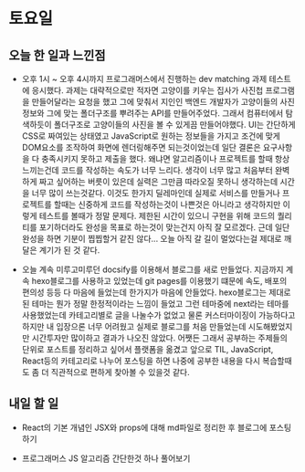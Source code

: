 # 토요일

## 오늘 한 일과 느낀점
- 오후 1시 ~ 오후 4시까지 프로그래머스에서 진행하는 dev matching 과제 테스트에 응시했다. 과제는 대략적으로만 적자면 고양이를 키우는 집사가 사진첩 프로그램을 만들어달라는 요청을 했고 그에 맞춰서 지인인 백엔드 개발자가 고양이들의 사진정보와 그에 맞는 폴더구조를 뿌려주는 API를 만들어주었다. 그래서 컴퓨터에서 탐색하듯이 폴더구조로 고양이들의 사진을 볼 수 있게끔 만들어야했다. UI는 간단하게 CSS로 짜여있는 상태였고 JavaScript로 원하는 정보들을 가지고 조건에 맞게 DOM요소를 조작하여 화면에 렌더링해주면 되는것이었는데 일단 결론은 요구사항을 다 충족시키지 못하고 제출을 했다. 왜냐면 알고리즘이나 프로젝트를 할때 항상 느끼는건데 코드를 작성하는 속도가 너무 느리다. 생각이 너무 많고 처음부터 완벽하게 짜고 싶어하는 버릇이 있은데 실력은 그만큼 따라오질 못하니 생각하는데 시간을 너무 많이 쓰는것같다. 이것도 한가지 딜레마인데 실제로 서비스를 만들거나 프로젝트를 할때는 신중하게 코드를 작성하는것이 나쁜것은 아니라고 생각하지만 이렇게 테스트를 볼때가 정말 문제다. 제한된 시간이 있으니 구현을 위해 코드의 퀄리티를 포기하더라도 완성을 목표로 하는것이 맞는건지 아직 잘 모르겠다. 근데 일단 완성을 하면 기분이 찝찝할거 같진 않다... 오늘 아직 갈 길이 멀었다는걸 제대로 깨달은 계기가 된 것 같다.

- 오늘 계속 미루고미루던 docsify를 이용해서 블로그를 새로 만들었다. 지금까지 계속 hexo블로그를 사용하고 있었는데 git pages를 이용했기 떄문에 속도, 배포의 편의성 등등 다 마음에 들었는데 한가지가 마음에 안들었다. hexo블로그는 제대로 된 테마는 뭔가 정말 한정적이라는 느낌이 들었고 그런 테마중에 next라는 테마를 사용했었는데 카테고리별로 글을 나눌수가 없었고 물론 커스터마이징이 가능하다고 하지만 내 입장으론 너무 어려웠고 실제로 블로그를 처음 만들었는데 시도해봤었지만 시간투자만 많이하고 결과가 나오진 않았다. 어쨋든 그래서 공부하는 주제들의 단위로 포스트를 정리하고 싶어서 플랫폼을 옮겼고 앞으로 TIL, JavaScript, React등의 카테고리로 나누어 포스팅을 하면 나중에 공부한 내용을 다시 복습할때도 좀 더 직관적으로 편하게 찾아볼 수 있을것 같다.

## 내일 할 일
- React의 기본 개념인 JSX와 props에 대해 md파일로 정리한 후 블로그에 포스팅하기

- 프로그래머스 JS 알고리즘 간단한것 하나 풀어보기